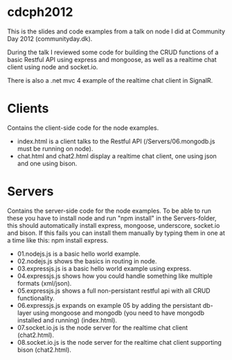 cdcph2012
=========

This is the slides and code examples from a talk on node I did at Community Day 2012 (communityday.dk).

During the talk I reviewed some code for building the CRUD functions of a basic Restful API using express and mongoose, as well as a realtime chat client using node and socket.io.

There is also a .net mvc 4 example of the realtime chat client in SignalR.

Clients
=======

Contains the client-side code for the node examples.
* index.html is a client talks to the Restful API (/Servers/06.mongodb.js must be running on node).
* chat.html and chat2.html display a realtime chat client, one using json and one using bison.

Servers
=======

Contains the server-side code for the node examples. To be able to run these you have to install node and run "npm install" in the Servers-folder, this should automatically install express, mongoose, underscore, socket.io and bison. If this fails you can install them manually by typing them in one at a time like this: npm install express.

* 01.nodejs.js is a basic hello world example.
* 02.nodejs.js shows the basics in routing in node.
* 03.expressjs.js is a basic hello world example using express.
* 04.expressjs.js shows how you could handle something like multiple formats (xml/json).
* 05.expressjs.js shows a full non-persistant restful api with all CRUD functionality.
* 06.expressjs.js expands on example 05 by adding the persistant db-layer using mongoose and mongodb (you need to have mongodb installed and running) (index.html).
* 07.socket.io.js is the node server for the realtime chat client (chat2.html).
* 08.socket.io.js is the node server for the realtime chat client supporting bison (chat2.html).